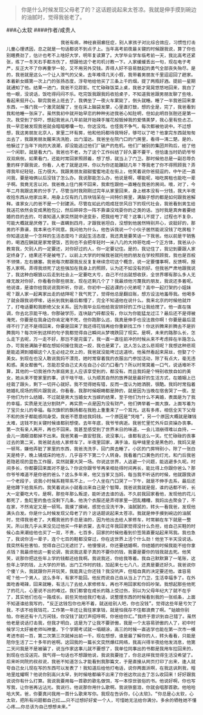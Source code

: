 > 你是什么时候发现父母老了的？这话题说起来太苍凉。我就是伸手摸到碗边的油腻时，觉得我爸老了。

###心太软
####作者/咸贵人

						我爸有病，神经衰弱癫狂症，别人家孩子对比综合效应，习惯性打击儿童心理诱因，总之就是一句话都说不到点子上。当年高考前夜最关键的时候跟我说，算了你也别瞎费劲了，估计也考不上啥好大学，明年复读算了。大学毕业学车临考前一天，我比高考还紧张，练了一冬天右手都冻伤了，想跟他这个老司机讨教一下。人家缓缓丢出一句，现在电子考严，反正大不了你再重学一轮，又不用另外交钱。弄得人好不容易鼓起的勇气全部丧失殆尽。是的，我爸就是这么一个让人泄气的父亲。去年难得几天小假，我带着男朋友千里迢迢回了趟家。本着新女婿第一次上门的张扬态度，浮夸地给他买了三条上千的烟，提了两瓶好酒。提前一星期就通知了他。结果一进门，我爸不见踪影。忙忙碌碌饭菜上桌，我爸才晃晃悠悠地回来，我白了他一眼，没说话，饭吃得闷闷不乐。吃完饭我跟我妈收拾桌子，不知道我爸跟男朋友聊了些啥，看起来挺开心。聊完我爸上班去了，我俩坐了一夜火车累毙了，倒头就睡。睡了一半我爸回来拿东西，一推门我一个激灵就醒了，坐在床上脑袋发蒙，心里直打鼓，想的全是，完了，我爸看到我和他睡一张床了。虽然我初中就开始早恋的种种劣迹我爸心知肚明，但如此明目张胆还是第一次。我受到了惊吓，想起我爸从几年前就开始辣手摧花般毁掉我的爱情美梦，我心里有些忐忑。我一早恋被发现我爸就会暗暗嘟囔一句，你这没戏。也怪我不争气，每次都被他说中。不过想想，我这男朋友北京人，家里二环有房，他和他妈都待我特好，够可以了吧？他拿完东西就匆匆出去了，我跟男朋友醒来洗洗脸，出门溜达。我爸坐在院门口的门房里，看得一清二楚。是的，他躲过了当年下岗的大浪潮，却没能逃过他们厂破产的危机。他们厂被别的集团并购后，给了他一个闲职，就是看大门。我爸也不老，为了这个工作纠结了好久要不要干，但恰逢当时奶奶爷爷双双病倒，如果看门，还能时常回家照顾着，想了想，就当上了门卫。那时候他总是一副忍辱负重的样子跟我说，你看，人老了就是这样，你以为你还能蹦跶几年？等我老了你不得照顾我？弄得我年纪轻轻，压力很大。我跟男朋友甜甜蜜蜜地走在街上，他笑着说你爸挺逗的，中午还一直问我，要是咱俩以后没钱了怎么办。我说那能怎么办，他说是啊，哪能呢，咱吃房租也能吃一辈子啊。我竟无言以对。我爸晚上住门房不回来，我索性跟他一直睡在我爸的房间。哦，对了，今年二月我跟这男的分手了。尽管当时我刚刚过完年从家里回来，身上根本没有一分钱，我大半夜收拾东西从他家出来，用身上仅有的几百块钱呆在一间特价房里，满脑子想的都是如何跟我爸解释。谁家女儿的爸不是一个封建派。尽管在如此约炮成狂世风日下的现代社会，我爸看到男生给我送花依然会变成黑脸包公，然后碎碎念一阵不靠谱没戏耍你的之类的话。当时我是真奔着要结婚的目的去的，可谁知道人家突然就中途变卦，把我给甩了呢？这事儿不提了，过程也不复杂，可能大概就是厌倦了。我一直瞒到四月，才跟我爸坦白，没想到他居然特别开心，说挺好的，那男的不靠谱，我本来也不同意。我问他为什么，他告诉我说一个小伙子居然能说没钱了吃房租？你知道这是一个怎样的生活态度吗？说起生活态度，我还真是要笑话一下我爸。他以前是干销售的，喝酒应酬就是家常便饭，否则也不会把年轻时一米八几的大帅哥吃成一个正方体，我爸从小教育我，欠别人的一定要还，对你好过的人，你一定要记住。是的，我记住了，我记到要跟人家定终身了，结果还不是被甩了。以前上大学的时候我爸就托他的朋友在学校照顾我，我也是百般不领情，左右搪塞。我爸每次都跟我反反复复继续念叨这个概念，说一定要懂事啊，反馈啊，报答人家啊。弄得我烦死了这些强加在我身上的照顾，认为还不如没有的好。但我爸严肃地跟我说了，我这种白眼狼以后走到社会上一定要吃大亏，自己不付出就想收获，全世界哪有那么多人无缘无故对你好，你看看你那些朋友，现在还剩几个了？我最烦他污蔑我的朋友，我说还多着呢。他说谁，是谁你给我说说我听听，你说，你初中一起逃课的小兄弟呢？高中一起打架的小姐妹呢？跟人家一起离家出走的结拜呢？我气死了，觉得他总是翻旧账，想方设法地羞辱我。他喝多了就会跟我说啰嗦，话长到我到最后都懵了，完全不知道他在说什么。我来北京的时候他就炸了，打电话要和我断绝父女关系。因为我毕业后他给我安排好的工作让我给搅了。他一直在强调，你去北京能干啥，你那破学历，连块敲门砖都没有，你以为你能猛龙过江？最后还不是得被淹死，你要是在我身边你肯定淹不死，但你跑那么远，我真是伸手也没法救你啊！你要是最后混得不行了还不是得回来，你要是回来了我还得花钱再给你重新找工作！你这折腾来折腾去不是折腾我吗？每次听到这样的句子我都觉得自己瞬间从梦境跌回了现实。是啊，未来的路那么长，怎么走下去呢，万一走不好，那岂不是完蛋了。我一直一直往前冲的时候从来不考虑摔在半路怎么办，可我爸满脑子都在想如何接住我这一跤，我也是累了。这人怎么这么悲观呢？我想这种悲观是能追溯到婚姻这个人生必经之坎上的，我爸就没能垮过这道坎。他虽然看起来屌丝，但娶了个美女。到现在也没人敢说我妈不漂亮，她时常穿着我的衣服出门参加活动，除了有点大，毫无违和感。美女都傲气，怎能忍受自己丈夫在自己小区门口看门？所以时常窝着一口气，说话难听不算，其他的一切我爸作为家庭男主人应该享受到的，都没有。而且我妈是个特别收放自如的美女，她从来不管家里的事，该干啥干啥，认为顺其自然的放养就是最好的生活方式，在婚姻上已经栽了跟头，剩下一切开心就好。我不觉得她有错，反而一度认为她洒脱，很酷。我妈时常指着她婚礼现场的照片跟我说，你看看，我那时候眼睛都是肿的，就是因为当晚在宿舍哭了一夜。至于他们为什么结婚，不过就是男大当婚女大当嫁的结果，至于他们为什么不离婚，表面是为了我的幸福，实质是无法分割财产，再实质一点是因为没有财产。他们俩举着一面大旗，上面写着为了宝贝女儿的幸福。每次旗帜的飘扬都在我脸上重重来了一个耳光。这有多疼，相信全天下父母不和的孩子都能感同身受。我爸不愿意给我妈钱。一个原因是“凭啥”，另一个原因大概就是赚钱太难，这钱不到关键时候谁都别想使。去年年底，我爷爷病逝。我爸忙里忙外斥巨资操办丧事。第一次有亲人离开，再也不回来。我甚至感受到了世界末日的味道，一会儿泪崩得难以自持，一会儿一滴眼泪都掉不出来。我爸笑着一直安慰我，说没事儿，谁都有这么一天。忙忙碌碌的丧事过去的第二天，我爸就去给人家修车了。半夜里回家，满手油，指甲缝里全是黑色的，我妈又是一顿骂，嫌他弄脏了家里的东西，我爸洗洗手，回门房去睡了。小区的门房特别小，除了一张白天是椅子，晚上铺成床的地方，几乎容不下第二个人转身。我看着门口黄色的灯光，和门后我爸若隐若现的蓝色工作服，突然就要大哭一场。你说这世界，人逃避一个问题，能逃避多久呢。时间多长，你都要回来面对不是么？你说你跟爷爷再亲相处得时间再长，能比得上你跟你爸么？那你爷爷难道不是你爸的爸么？这么多年来，他又当爹又当妈，每当我不听话的时候，他就跟我讲一个老段子，说我小时候系鞋带系不上，一个人坐在门口哭了一下午，就是不伸手去系，最后还是他蹲下给我系的。我笑着说从小就看出来自己是个智障，我爸说我就是倔，谁的话都不听，长大一定要吃大亏。是啊，那些年那么叛逆，能听进去谁的话。不久前我回家看他，发现他的花儿都死了，鱼缸里的鱼也没剩下几条，他洗个衣服还是弄得家里一团乱糟糟，我妈出去聚会了，不在家，不然肯定又是一顿骂。我摸了摸碗，感觉也没洗干净，油腻腻的，转头一看我爸，发现他满头白发。你是什么时候发现父母老了的？这话题说起来太苍凉。我就是伸手摸到碗边的油腻时，觉得我爸老了。大概我爸的手总是油的，因为他出去给人家修车，时常躺在车下就是一整天。所以我几乎从来没见过他买一件新衣裳，去年过年我回家觉得没什么负担，给自己买鞋的时候心血来潮给他也买了一双，不贵，七百多，回家的时候他看到价签简直要站起来骂我。我也急了，我说你活一辈子，连个七百的鞋都没穿过，你在这世界上活个什么劲！他坐下半天没说话。我突然有些害怕，觉得自己口无遮拦了。他慢慢说，你还要结婚啊，你结婚的时候我能不给你拿点钱？我最烦他这一套论调，我说我这辈子真的不要你的钱，我要是要你的钱我就去死。他笑笑，说那你把这些年上学的钱都还给我啊。我说我还，你给我等着。我自己默默算了一笔账，这些年上学的钱，上大学的开销，出门工作时的钱，加起来七七八八，还真是要还好久。我爸说你个傻丫头，我就跟你开开玩笑，我能真让你还钱？我没吭声，但暗自真的决定要还他。谁容易呢？他一个男人，这么多年，有家不能回。他反而说自己自从当上了门卫，生活幸福多了。在外面吃香喝辣，回来就睡，有活儿了去给人家修修车，再也不用回家和你妈吵架。我想起那些他死了的花儿，心里说不出的难过。我们都曾在成长的路上受过伤，别以为父母年纪大了就不在乎了，其实他们也在一路成长。前些天他给我打电话，说整理东西的时候看到我的一张纸条，上面不知道谁给我写的，“反正这钱包你也用不着，就送给别人吧，你也没钱”。觉得这些年是亏欠了我，不该不给我钱花，工作第一年还让我往家拿钱，就是怕我存不住都浪费了啊。“姑娘你别怕，你爸还有十几万闲钱，你没钱了就打声招呼啊，你爸给你汇。”我终于意识到自己错了。虽然他老是说话打击我，但我才明白，这是为了让我不要骄傲，我是一个太容易骄傲的人了，初中时候学习太好被老师叫神童，下个学期考试就一塌糊涂，高三的时候一直逃学也能在第一次市一模考进市前一百，第二次第三次就掉出前一千。现在想想，谁是最了解你的人，转头看看，只能是陪你生活了二十多年的爸啊。这回我的一篇长文突然爆红网络，我高兴得半夜给他发消息，他第二天问我是不是被骗了，说当作家这事儿就不要想了，我单位同事出的书都是我用车拉回来的，到现在也没送完。我气得一句话也不想跟他说，我说我要挂了，你总这样我觉得生活没希望了。后来听同院的叔叔说，我爸不知道怎么才能看到我那篇文，于是直接从网页打印了出来，逢人就夸自己女儿现在写的东西可以发表了！我知道后给他打电话，说你两面派啊，在我这讽刺我，暗地里炫耀啊？他说你别高兴太早，到时候啥都编不出来了你爸这吹出去了怎么收回来！好好跟我说说你有什么打算。我说我要用每一首歌的歌名做饵，写一本惊世骇俗的书。他说好啊，你也写写我，让你爸再沾沾光。我说行。他说那你用什么歌啊。我说铁窗泪，你就会唱那首歌。他哈哈哈大笑。爸，你要真问我用一首什么歌来写你。我现在告诉你，《心太软》。“你总是心太软，心太软，把所有问题都自己扛……只不过想好好爱一个人，可惜她无法给你满分。多余的牺牲她不懂心疼……你总该为自己想想未来。”			  		